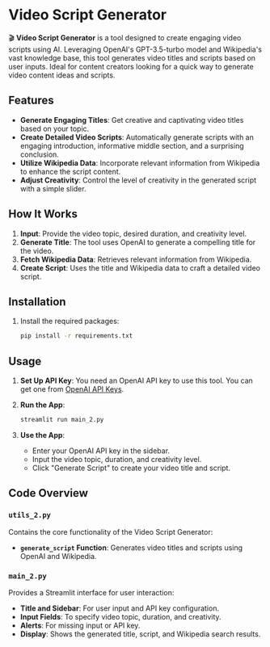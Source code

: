 # Video Script Generator

🎬 **Video Script Generator** is a tool designed to create engaging video scripts using AI. Leveraging OpenAI's GPT-3.5-turbo model and Wikipedia's vast knowledge base, this tool generates video titles and scripts based on user inputs. Ideal for content creators looking for a quick way to generate video content ideas and scripts.

## Features

- **Generate Engaging Titles**: Get creative and captivating video titles based on your topic.
- **Create Detailed Video Scripts**: Automatically generate scripts with an engaging introduction, informative middle section, and a surprising conclusion.
- **Utilize Wikipedia Data**: Incorporate relevant information from Wikipedia to enhance the script content.
- **Adjust Creativity**: Control the level of creativity in the generated script with a simple slider.

## How It Works

1. **Input**: Provide the video topic, desired duration, and creativity level.
2. **Generate Title**: The tool uses OpenAI to generate a compelling title for the video.
3. **Fetch Wikipedia Data**: Retrieves relevant information from Wikipedia.
4. **Create Script**: Uses the title and Wikipedia data to craft a detailed video script.

## Installation

1. Install the required packages:
   ```bash
   pip install -r requirements.txt
   ```

## Usage

1. **Set Up API Key**: You need an OpenAI API key to use this tool. You can get one from [OpenAI API Keys](https://platform.openai.com/account/api-keys).

2. **Run the App**:
   ```bash
   streamlit run main_2.py
   ```

3. **Use the App**:
   - Enter your OpenAI API key in the sidebar.
   - Input the video topic, duration, and creativity level.
   - Click "Generate Script" to create your video title and script.

## Code Overview

### `utils_2.py`

Contains the core functionality of the Video Script Generator:
- **`generate_script` Function**: Generates video titles and scripts using OpenAI and Wikipedia.

### `main_2.py`

Provides a Streamlit interface for user interaction:
- **Title and Sidebar**: For user input and API key configuration.
- **Input Fields**: To specify video topic, duration, and creativity.
- **Alerts**: For missing input or API key.
- **Display**: Shows the generated title, script, and Wikipedia search results.
